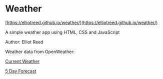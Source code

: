 # Weather

[https://elliotreed.github.io/weather/](https://elliotreed.github.io/weather/)

A simple weather app using HTML, CSS and JavaScript

Author: Elliot Reed

Weather data from OpenWeather:

[Current Weather](https://openweathermap.org/current)

[5 Day Forecast](https://openweathermap.org/forecast5)
